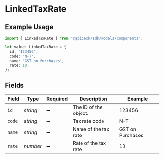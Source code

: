 # LinkedTaxRate

## Example Usage

```typescript
import { LinkedTaxRate } from "@apideck/sdk/models/components";

let value: LinkedTaxRate = {
  id: "123456",
  code: "N-T",
  name: "GST on Purchases",
  rate: 10,
};
```

## Fields

| Field                 | Type                  | Required              | Description           | Example               |
| --------------------- | --------------------- | --------------------- | --------------------- | --------------------- |
| `id`                  | *string*              | :heavy_minus_sign:    | The ID of the object. | 123456                |
| `code`                | *string*              | :heavy_minus_sign:    | Tax rate code         | N-T                   |
| `name`                | *string*              | :heavy_minus_sign:    | Name of the tax rate  | GST on Purchases      |
| `rate`                | *number*              | :heavy_minus_sign:    | Rate of the tax rate  | 10                    |